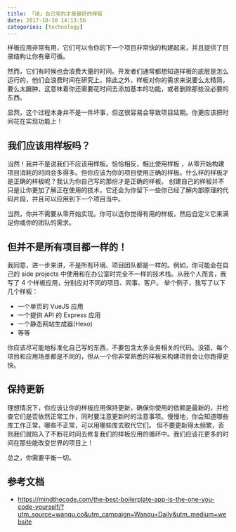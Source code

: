 ```yaml
---
title: 「译」自己写的才是最好的样板
date: 2017-10-30 14:13:56
categories: [technology]
---
```


样板应用非常有用，它们可以令你的下一个项目非常快的构建起来，并且提供了目录结构让你有章可循。

然而，它们有时候也会浪费大量的时间。开发者们通常都想知道样板的底层是怎么运行的，他们会浪费时间在研究上。除此之外，样板对你的需求来说要么太精简，要么太臃肿，这意味着你还需要花时间去添加基本的功能，或者删除那些没必要的东西。

显然，这个过程本身并不是一件坏事，但这很容易会导致项目延期。你更应该把时间花在实现功能上！


## 我们应该用样板吗？

当然！我并不是说我们不应该用样板。恰恰相反，相比使用样板 ，从零开始构建项目消耗的时间会多得多。但你应该为你的项目使用正确的样板。什么样的样板才是正确的样板呢？我认为你自己写的那份才是正确的样板。 创建自己的样板并不只是让你更加了解正在使用的技术，它还会为你留下一些你已经了解内部原理的代码片段，并且可以应用到下一个项目当中。

当然，你并不需要从零开始实现。你可以选你觉得有用的样板，然后自定义它来满足你或你的团队的需求。


## 但并不是所有项目都一样的！

我同意，进一步来讲，不是所有环境、项目团队都是一样的。例如，你可能会在自己的 side projects 中使用和在办公室时完全不一样的技术栈。从我个人而言，我写了 4 个样板应用，分别应对不同的项目、同事、客户。 举个例子，我写了以下几个样板：

- 一个单页的 VueJS 应用
- 一个提供 API 的 Express 应用
- 一个静态网站生成器(Hexo)
- 等等

你应该尽可能地标准化自己写的东西，不要包含太多业务相关的代码。没错，每个项目和应用场景都是不同的，但从一个你非常熟悉的样板来构建项目会让你跑得更快。


## 保持更新

理想情况下，你应该让你的样板应用保持更新，确保你使用的依赖是最新的，并检查它们是否依然正常工作，同时要注意更新时的注意事项。慢慢地，你会知道哪些库工作正常，哪些不正常，可以用哪些库去取代它们。
但不要更新得太频繁，否则我们就陷入了不断花时间去修复我们的样板应用的循环中。我们应该花更多的时间在那些能改变世界的项目上！

总之，你需要平衡一切。

## 参考文档

- https://mindthecode.com/the-best-boilerplate-app-is-the-one-you-code-yourself/?utm_source=wanqu.co&utm_campaign=Wanqu+Daily&utm_medium=website
